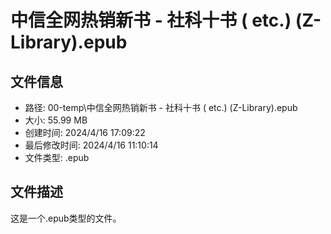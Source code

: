 ﻿# 中信全网热销新书 - 社科十书 ( etc.) (Z-Library).epub

## 文件信息
- 路径: 00-temp\中信全网热销新书 - 社科十书 ( etc.) (Z-Library).epub
- 大小: 55.99 MB
- 创建时间: 2024/4/16 17:09:22
- 最后修改时间: 2024/4/16 11:10:14
- 文件类型: .epub

## 文件描述
这是一个.epub类型的文件。

